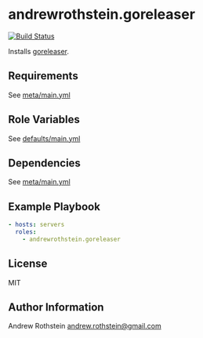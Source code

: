 andrewrothstein.goreleaser
=========
[![Build Status](https://travis-ci.org/andrewrothstein/ansible-goreleaser.svg?branch=master)](https://travis-ci.org/andrewrothstein/ansible-goreleaser)

Installs [goreleaser](https://goreleaser.com/).

Requirements
------------

See [meta/main.yml](meta/main.yml)

Role Variables
--------------

See [defaults/main.yml](defaults/main.yml)

Dependencies
------------

See [meta/main.yml](meta/main.yml)

Example Playbook
----------------

```yml
- hosts: servers
  roles:
    - andrewrothstein.goreleaser
```

License
-------

MIT

Author Information
------------------

Andrew Rothstein <andrew.rothstein@gmail.com>
